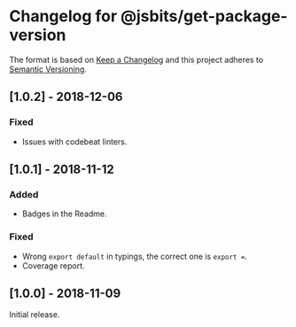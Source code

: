 # Changelog for @jsbits/get-package-version

The format is based on [Keep a Changelog](https://keepachangelog.com/en/1.0.0/) and this project adheres to [Semantic Versioning](https://semver.org/spec/v2.0.0.html).

## \[1.0.2] - 2018-12-06

### Fixed

- Issues with codebeat linters.

## \[1.0.1] - 2018-11-12

### Added

- Badges in the Readme.

### Fixed

- Wrong `export default` in typings, the correct one is `export =`.
- Coverage report.

## \[1.0.0] - 2018-11-09

Initial release.
